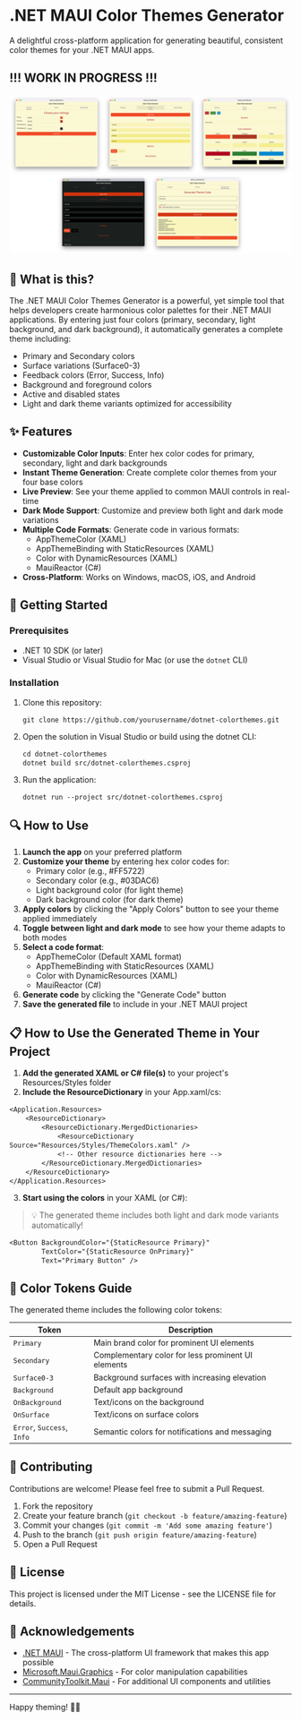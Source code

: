 # .NET MAUI Color Themes Generator

A delightful cross-platform application for generating beautiful, consistent color themes for your .NET MAUI apps.

## !!! WORK IN PROGRESS !!!

![.NET MAUI Color Themes Generator](images/color-themes.png)

## 🎨 What is this?

The .NET MAUI Color Themes Generator is a powerful, yet simple tool that helps developers create harmonious color palettes for their .NET MAUI applications. By entering just four colors (primary, secondary, light background, and dark background), it automatically generates a complete theme including:

- Primary and Secondary colors
- Surface variations (Surface0-3)
- Feedback colors (Error, Success, Info)
- Background and foreground colors
- Active and disabled states
- Light and dark theme variants optimized for accessibility

## ✨ Features

- **Customizable Color Inputs**: Enter hex color codes for primary, secondary, light and dark backgrounds
- **Instant Theme Generation**: Create complete color themes from your four base colors
- **Live Preview**: See your theme applied to common MAUI controls in real-time
- **Dark Mode Support**: Customize and preview both light and dark mode variations
- **Multiple Code Formats**: Generate code in various formats:
  - AppThemeColor (XAML)
  - AppThemeBinding with StaticResources (XAML) 
  - Color with DynamicResources (XAML)
  - MauiReactor (C#)
- **Cross-Platform**: Works on Windows, macOS, iOS, and Android

## 🚀 Getting Started

### Prerequisites

- .NET 10 SDK (or later)
- Visual Studio or Visual Studio for Mac (or use the `dotnet` CLI)

### Installation

1. Clone this repository:
   ```
   git clone https://github.com/yourusername/dotnet-colorthemes.git
   ```

2. Open the solution in Visual Studio or build using the dotnet CLI:
   ```
   cd dotnet-colorthemes
   dotnet build src/dotnet-colorthemes.csproj
   ```

3. Run the application:
   ```
   dotnet run --project src/dotnet-colorthemes.csproj
   ```

## 🔍 How to Use

1. **Launch the app** on your preferred platform
2. **Customize your theme** by entering hex color codes for:
   - Primary color (e.g., #FF5722)
   - Secondary color (e.g., #03DAC6)
   - Light background color (for light theme)
   - Dark background color (for dark theme)
3. **Apply colors** by clicking the "Apply Colors" button to see your theme applied immediately
4. **Toggle between light and dark mode** to see how your theme adapts to both modes
5. **Select a code format**:
   - AppThemeColor (Default XAML format)
   - AppThemeBinding with StaticResources (XAML)
   - Color with DynamicResources (XAML)
   - MauiReactor (C#)
6. **Generate code** by clicking the "Generate Code" button
7. **Save the generated file** to include in your .NET MAUI project

## 📋 How to Use the Generated Theme in Your Project

1. **Add the generated XAML or C# file(s)** to your project's Resources/Styles folder
2. **Include the ResourceDictionary** in your App.xaml/cs:

```xaml
<Application.Resources>
    <ResourceDictionary>
        <ResourceDictionary.MergedDictionaries>
            <ResourceDictionary Source="Resources/Styles/ThemeColors.xaml" />
            <!-- Other resource dictionaries here -->
        </ResourceDictionary.MergedDictionaries>
    </ResourceDictionary>
</Application.Resources>
```

3. **Start using the colors** in your XAML (or C#):

> 💡 The generated theme includes both light and dark mode variants automatically!

```xaml
<Button BackgroundColor="{StaticResource Primary}" 
        TextColor="{StaticResource OnPrimary}" 
        Text="Primary Button" />
```

## 🎯 Color Tokens Guide

The generated theme includes the following color tokens:

| Token | Description |
|-------|-------------|
| `Primary` | Main brand color for prominent UI elements |
| `Secondary` | Complementary color for less prominent UI elements |
| `Surface0-3` | Background surfaces with increasing elevation |
| `Background` | Default app background |
| `OnBackground` | Text/icons on the background |
| `OnSurface` | Text/icons on surface colors |
| `Error`, `Success`, `Info` | Semantic colors for notifications and messaging |


## 🤝 Contributing

Contributions are welcome! Please feel free to submit a Pull Request.

1. Fork the repository
2. Create your feature branch (`git checkout -b feature/amazing-feature`)
3. Commit your changes (`git commit -m 'Add some amazing feature'`)
4. Push to the branch (`git push origin feature/amazing-feature`)
5. Open a Pull Request

## 📄 License

This project is licensed under the MIT License - see the LICENSE file for details.

## 🙏 Acknowledgements

- [.NET MAUI](https://github.com/dotnet/maui) - The cross-platform UI framework that makes this app possible
- [Microsoft.Maui.Graphics](https://github.com/dotnet/Microsoft.Maui.Graphics) - For color manipulation capabilities
- [CommunityToolkit.Maui](https://github.com/CommunityToolkit/Maui) - For additional UI components and utilities

---

Happy theming! 🎨✨

